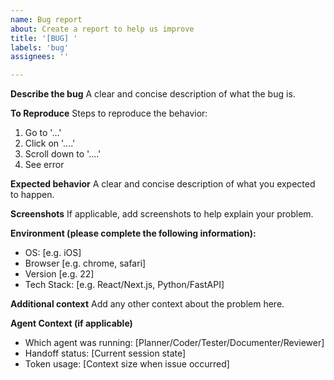 ```yaml
---
name: Bug report
about: Create a report to help us improve
title: '[BUG] '
labels: 'bug'
assignees: ''

---
```


**Describe the bug**
A clear and concise description of what the bug is.

**To Reproduce**
Steps to reproduce the behavior:
1. Go to '...'
2. Click on '....'
3. Scroll down to '....'
4. See error

**Expected behavior**
A clear and concise description of what you expected to happen.

**Screenshots**
If applicable, add screenshots to help explain your problem.

**Environment (please complete the following information):**
 - OS: [e.g. iOS]
 - Browser [e.g. chrome, safari]
 - Version [e.g. 22]
 - Tech Stack: [e.g. React/Next.js, Python/FastAPI]

**Additional context**
Add any other context about the problem here.

**Agent Context (if applicable)**
- Which agent was running: [Planner/Coder/Tester/Documenter/Reviewer]
- Handoff status: [Current session state]
- Token usage: [Context size when issue occurred]